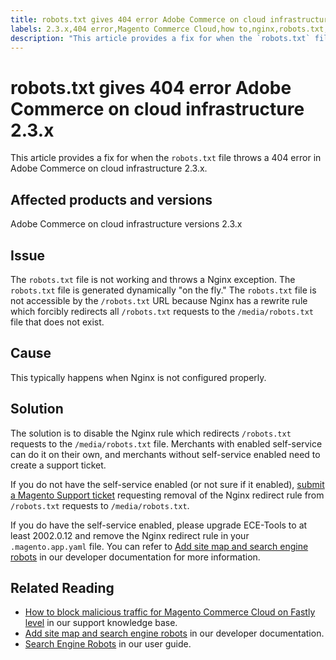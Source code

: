 ```yaml
---
title: robots.txt gives 404 error Adobe Commerce on cloud infrastructure 2.3.x
labels: 2.3.x,404 error,Magento Commerce Cloud,how to,nginx,robots.txt,search engine robots,Adobe Commerce,cloud infrastructure
description: "This article provides a fix for when the `robots.txt` file throws a 404 error in Adobe Commerce on cloud infrastructure 2.3.x."
---
```


# robots.txt gives 404 error Adobe Commerce on cloud infrastructure 2.3.x

This article provides a fix for when the `robots.txt` file throws a 404 error in Adobe Commerce on cloud infrastructure 2.3.x.

## Affected products and versions

Adobe Commerce on cloud infrastructure versions 2.3.x

## Issue

The `robots.txt` file is not working and throws a Nginx exception. The `robots.txt` file is generated dynamically "on the fly." The `robots.txt` file is not accessible by the `/robots.txt` URL because Nginx has a rewrite rule which forcibly redirects all `/robots.txt` requests to the `/media/robots.txt` file that does not exist.

## Cause

This typically happens when Nginx is not configured properly.

## Solution

The solution is to disable the Nginx rule which redirects `/robots.txt` requests to the `/media/robots.txt` file. Merchants with enabled self-service can do it on their own, and merchants without self-service enabled need to create a support ticket.

If you do not have the self-service enabled (or not sure if it enabled), [submit a Magento Support ticket](https://support.magento.com/hc/en-us/articles/360000913794#submit-ticket) requesting removal of the Nginx redirect rule from `/robots.txt` requests to `/media/robots.txt`.

If you do have the self-service enabled, please upgrade ECE-Tools to at least 2002.0.12 and remove the Nginx redirect rule in your `.magento.app.yaml` file. You can refer to [Add site map and search engine robots](https://devdocs.magento.com/cloud/trouble/robots-sitemap.html) in our developer documentation for more information.

## Related Reading

* [How to block malicious traffic for Magento Commerce Cloud on Fastly level](https://support.magento.com/hc/en-us/articles/360039447892) in our support knowledge base.
* [Add site map and search engine robots](https://devdocs.magento.com/cloud/trouble/robots-sitemap.html) in our developer documentation.
* [Search Engine Robots](https://docs.magento.com/user-guide/marketing/search-engine-robots.html) in our user guide.
